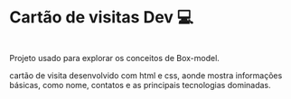 # Cartão de visitas  Dev 💻
\
Projeto usado para explorar os conceitos de Box-model.

cartão de visita desenvolvido com html e css, aonde mostra informações básicas, como nome, contatos e as principais tecnologias dominadas.
 
